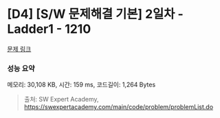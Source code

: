 # [D4] [S/W 문제해결 기본] 2일차 - Ladder1 - 1210 

[문제 링크](https://swexpertacademy.com/main/code/problem/problemDetail.do?contestProbId=AV14ABYKADACFAYh) 

### 성능 요약

메모리: 30,108 KB, 시간: 159 ms, 코드길이: 1,264 Bytes



> 출처: SW Expert Academy, https://swexpertacademy.com/main/code/problem/problemList.do